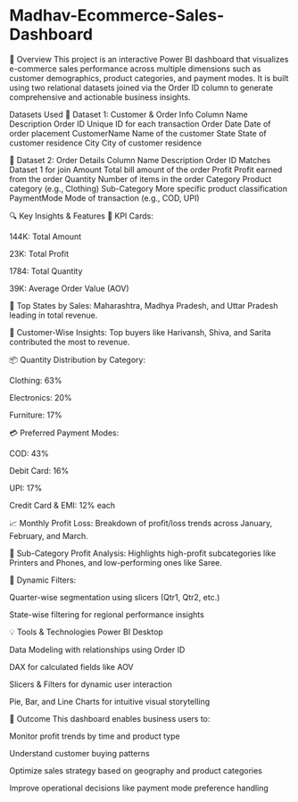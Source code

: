 # Madhav-Ecommerce-Sales-Dashboard

📝 Overview
This project is an interactive Power BI dashboard that visualizes e-commerce sales performance across multiple dimensions such as customer demographics, product categories, and payment modes. It is built using two relational datasets joined via the Order ID column to generate comprehensive and actionable business insights.

Datasets Used
📌 Dataset 1: Customer & Order Info
Column Name	Description
Order ID	Unique ID for each transaction
Order Date	Date of order placement
CustomerName	Name of the customer
State	State of customer residence
City	City of customer residence

📌 Dataset 2: Order Details
Column Name	Description
Order ID	Matches Dataset 1 for join
Amount	Total bill amount of the order
Profit	Profit earned from the order
Quantity	Number of items in the order
Category	Product category (e.g., Clothing)
Sub-Category	More specific product classification
PaymentMode	Mode of transaction (e.g., COD, UPI)

🔍 Key Insights & Features
📌 KPI Cards:

144K: Total Amount

23K: Total Profit

1784: Total Quantity

39K: Average Order Value (AOV)

📍 Top States by Sales: Maharashtra, Madhya Pradesh, and Uttar Pradesh leading in total revenue.

👤 Customer-Wise Insights: Top buyers like Harivansh, Shiva, and Sarita contributed the most to revenue.

📦 Quantity Distribution by Category:

Clothing: 63%

Electronics: 20%

Furniture: 17%

💳 Preferred Payment Modes:

COD: 43%

Debit Card: 16%

UPI: 17%

Credit Card & EMI: 12% each

📈 Monthly Profit Loss: Breakdown of profit/loss trends across January, February, and March.

🛒 Sub-Category Profit Analysis: Highlights high-profit subcategories like Printers and Phones, and low-performing ones like Saree.

🎯 Dynamic Filters:

Quarter-wise segmentation using slicers (Qtr1, Qtr2, etc.)

State-wise filtering for regional performance insights

💡 Tools & Technologies
Power BI Desktop

Data Modeling with relationships using Order ID

DAX for calculated fields like AOV

Slicers & Filters for dynamic user interaction

Pie, Bar, and Line Charts for intuitive visual storytelling

🚀 Outcome
This dashboard enables business users to:

Monitor profit trends by time and product type

Understand customer buying patterns

Optimize sales strategy based on geography and product categories

Improve operational decisions like payment mode preference handling
